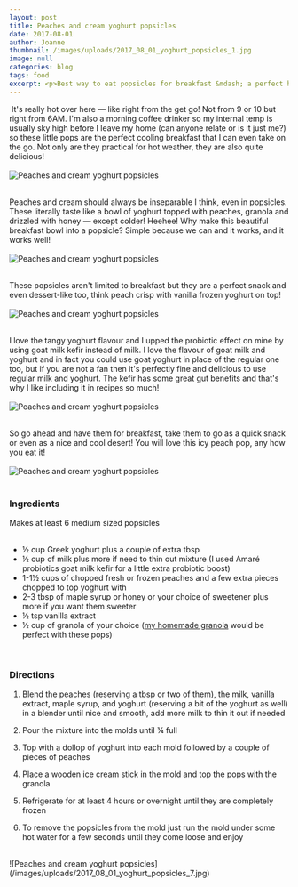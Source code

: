 ```yaml
---
layout: post
title: Peaches and cream yoghurt popsicles
date: 2017-08-01
author: Joanne
thumbnail: /images/uploads/2017_08_01_yoghurt_popsicles_1.jpg
image: null
categories: blog
tags: food
excerpt: <p>​Best way to eat popsicles for breakfast &mdash; a perfect hot weather treat with only the good stuff in it!</p>
---
```

​
It's really hot over here &mdash; like right from the get go! Not from 9 or 10 but right from 6AM. I'm also a morning coffee drinker so my internal temp is usually sky high before I leave my home (can anyone relate or is it just me?) so these little pops are the perfect cooling breakfast that I can even take on the go. Not only are they practical for hot weather, they are also quite delicious!
<br>
<br>
![Peaches and cream yoghurt popsicles](/images/uploads/2017_08_01_yoghurt_popsicles_2.jpg)
<br>
<br>

Peaches and cream should always be inseparable I think, even in popsicles. These literally taste like a bowl of yoghurt topped with peaches, granola and drizzled with honey &mdash; except colder! Heehee! Why make this beautiful breakfast bowl into a popsicle? Simple because we can and it works, and it works well!
<br>
<br>
![Peaches and cream yoghurt popsicles](/images/uploads/2017_08_01_yoghurt_popsicles_3.jpg)
<br>
<br>

These popsicles aren't limited to breakfast but they are a perfect snack and even dessert-like too, think peach crisp with vanilla frozen yoghurt on top!
<br>
<br>
![Peaches and cream yoghurt popsicles](/images/uploads/2017_08_01_yoghurt_popsicles_4.jpg)
<br>
<br>

I love the tangy yoghurt flavour and I upped the probiotic effect on mine by using goat milk kefir instead of milk.  I love the flavour of goat milk and yoghurt and in fact you could use goat yoghurt in place of the regular one too, but if you are not a fan then it's perfectly fine and delicious to use regular milk and yoghurt.  The kefir has some great gut benefits and that's why I like including it in recipes so much!
<br>
<br>
![Peaches and cream yoghurt popsicles](/images/uploads/2017_08_01_yoghurt_popsicles_5.jpg)
<br>
<br>

So go ahead and have them for breakfast, take them to go as a quick snack or even as a nice and cool desert! You will love this icy peach pop, any how you eat it!
<br>
<br>
![Peaches and cream yoghurt popsicles](/images/uploads/2017_08_01_yoghurt_popsicles_6.jpg)
<br>
<br>

### Ingredients
Makes at least 6 medium sized popsicles
<br>
<br>

* &frac12; cup Greek yoghurt plus a couple of extra tbsp
* &frac12; cup of milk  plus more if need to thin out mixture (I used Amaré probiotics goat milk kefir for a little extra probiotic boost)
* 1-1&frac12; cups of chopped fresh or frozen peaches and a few extra pieces chopped to top yoghurt with
* 2-3 tbsp of maple syrup or honey or your choice of sweetener plus more if you want them sweeter
* &frac12; tsp vanilla extract
* &frac12; cup of granola of your choice (<span class="highlight">[my homemade granola](https://www.oliveandmango.com/vanilla-almond-granola)</span> would be perfect with these pops)
<br>

### Directions

1. Blend the peaches (reserving a tbsp or two of them), the milk, vanilla extract, maple syrup,  and yoghurt (reserving a bit of the yoghurt as well) in a blender until nice and smooth, add more milk to thin it out if needed

1. Pour the mixture into the molds until &frac34; full

1. Top with a dollop of yoghurt into each mold followed by a couple of pieces of peaches

1. Place a wooden ice cream stick in the mold and top the pops with the granola

1. Refrigerate for at least 4 hours or overnight until they are completely frozen

1. To remove the popsicles from the mold just run the mold under some hot water for a few seconds until they come loose and enjoy

<br>
![Peaches and cream yoghurt popsicles](/images/uploads/2017_08_01_yoghurt_popsicles_7.jpg)
